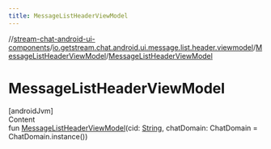 ```yaml
---
title: MessageListHeaderViewModel
---
```

//[stream-chat-android-ui-components](../../../index.md)/[io.getstream.chat.android.ui.message.list.header.viewmodel](../index.md)/[MessageListHeaderViewModel](index.md)/[MessageListHeaderViewModel](MessageListHeaderViewModel.md)



# MessageListHeaderViewModel  
[androidJvm]  
Content  
fun [MessageListHeaderViewModel](MessageListHeaderViewModel.md)(cid: [String](https://kotlinlang.org/api/latest/jvm/stdlib/kotlin/-string/index.html), chatDomain: ChatDomain = ChatDomain.instance())  




